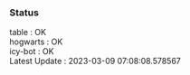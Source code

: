 ### Status


table : OK  
hogwarts : OK  
icy-bot : OK  
Latest Update : 2023-03-09 07:08:08.578567
